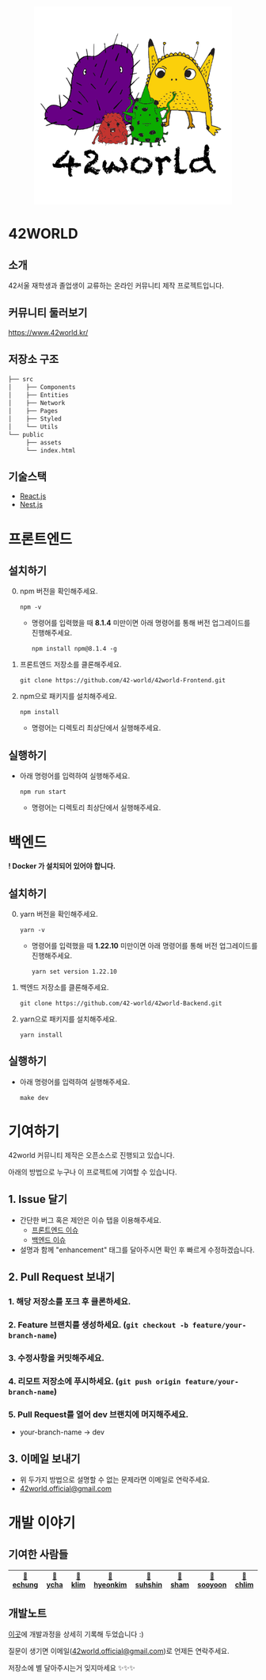 <p align = "center"><img src = ./public/assets/characterLogo.png width = "400"></p>

# 42WORLD
## 소개
42서울 재학생과 졸업생이 교류하는 온라인 커뮤니티 제작 프로젝트입니다.

## 커뮤니티 둘러보기
https://www.42world.kr/

## 저장소 구조

```
├── src
│    ├── Components
│    ├── Entities
│    ├── Network
│    ├── Pages
│    ├── Styled
│    └── Utils
└── public
     ├── assets
     └── index.html
```

## 기술스택
- [React.js](https://reactjs.org/)
- [Nest.js](https://nestjs.com/)


# 프론트엔드
## 설치하기
0. npm 버전을 확인해주세요.
    ```
    npm -v
    ```
    - 명령어를 입력했을 때 **8.1.4** 미만이면 아래 명령어를 통해 버전 업그레이드를 진행해주세요.
        ```
        npm install npm@8.1.4 -g
        ```
1. 프론트엔드 저장소를 클론해주세요.
    ```
    git clone https://github.com/42-world/42world-Frontend.git
    ```
2. npm으로 패키지를 설치해주세요.
    ```
    npm install
    ```
    - 명령어는 디렉토리 최상단에서 실행해주세요.

## 실행하기
- 아래 명령어를 입력하여 실행해주세요.
    ```
    npm run start
    ```
    - 명령어는 디렉토리 최상단에서 실행해주세요.

# 백엔드
**! Docker 가 설치되어 있어야 합니다.**
## 설치하기
0. yarn 버전을 확인해주세요.
    ```
    yarn -v
    ```
    - 명령어를 입력했을 때 **1.22.10** 미만이면 아래 명령어를 통해 버전 업그레이드를 진행해주세요.
        ```
        yarn set version 1.22.10
        ```
1. 백엔드 저장소를 클론해주세요.
    ```
    git clone https://github.com/42-world/42world-Backend.git
    ```
2. yarn으로 패키지를 설치해주세요.
    ```
    yarn install
    ```

## 실행하기
- 아래 명령어를 입력하여 실행해주세요.
    ```
    make dev
    ```

# 기여하기
42world 커뮤니티 제작은 오픈소스로 진행되고 있습니다.

아래의 방법으로 누구나 이 프로젝트에 기여할 수 있습니다.

## 1. Issue 달기
- 간단한 버그 혹은 제안은 이슈 탭을 이용해주세요.
    - [프론트엔드 이슈](https://github.com/42-world/42world-Frontend/issues)
    - [백엔드 이슈](https://github.com/42-world/42world-Backend/issues)
- 설명과 함께 "enhancement" 태그를 달아주시면 확인 후 빠르게 수정하겠습니다.

## 2. Pull Request 보내기
### 1. 해당 저장소를 포크 후 클론하세요.
### 2. Feature 브랜치를 생성하세요. (`git checkout -b feature/your-branch-name`)
### 3. 수정사항을 커밋해주세요.
### 4. 리모트 저장소에 푸시하세요. (`git push origin feature/your-branch-name`)
### 5. Pull Request를 열어 dev 브랜치에 머지해주세요.
- your-branch-name -> dev

## 3. 이메일 보내기
- 위 두가지 방법으로 설명할 수 없는 문제라면 이메일로 연락주세요.
- 42world.official@gmail.com

# 개발 이야기
## 기여한 사람들

<!-- <a href="https://github.com/42-world/42world-Frontend/graphs/contributors">
  <img src="https://contrib.rocks/image?repo=42-world/42world-Frontend" />
</a> -->


|[🍑 echung](https://github.com/euiminnn)| [🍇 ycha](https://github.com/Skyrich2000)| [🥑 klim](https://github.com/PIut0)| [🥝 hyeonkim](https://github.com/hyongti)| [🍋 suhshin](https://github.com/rkskekzzz)| [🍍 sham](https://github.com/GulSam00)| [🍹 sooyoon](https://github.com/blingblin-g)| [🍒 chlim](https://github.com/rockpell) 
|---|---|---|---|---|---|---|---|

## 개발노트
[이곳](https://euimin.notion.site/42WORLD-925997bb2e7245b48fca5afeb298db76)에 개발과정을 상세히 기록해 두었습니다 :)

질문이 생기면 이메일(42world.official@gmail.com)로 언제든 연락주세요.

저장소에 별 달아주시는거 잊지마세요 ✨✨✨